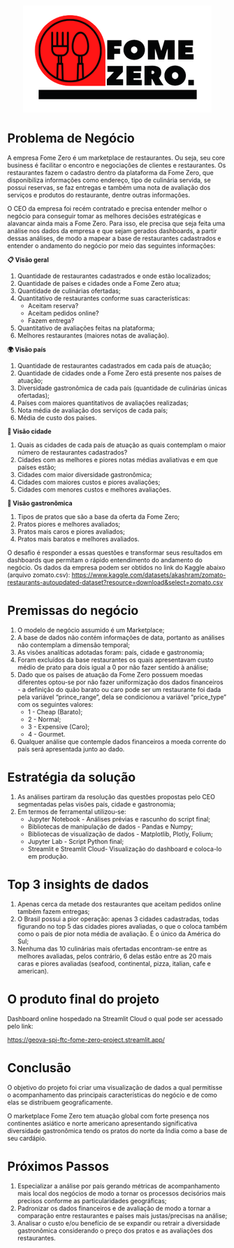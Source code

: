 <p align="center">
  <img src= logo.png alt="Sublime's custom image"/>
</p>

# Problema de Negócio

A empresa Fome Zero é um marketplace de restaurantes. Ou seja, seu core business é facilitar o encontro e negociações de clientes e restaurantes. Os restaurantes fazem o cadastro dentro da plataforma da Fome Zero, que disponibiliza informações como endereço, tipo de culinária servida, se possui reservas, se faz entregas e também uma nota de avaliação dos serviços e produtos do restaurante, dentre outras informações.

O CEO da empresa foi recém contratado e precisa entender melhor o negócio para conseguir tomar as melhores decisões estratégicas e alavancar ainda mais a Fome Zero. Para isso, ele precisa que seja feita uma análise nos dados da empresa e que sejam gerados dashboards, a partir dessas análises, de modo a mapear a base de restaurantes cadastrados e entender o andamento do negócio por meio das seguintes informações:

**📋 Visão geral**

  1. Quantidade de restaurantes cadastrados e onde estão localizados; 
  2. Quantidade de países e cidades onde a Fome Zero atua;
  3. Quantidade de culinárias ofertadas;
  4. Quantitativo de restaurantes conforme suas características:
     * Aceitam reserva?
     * Aceitam pedidos online?
     * Fazem entrega?
  5. Quantitativo de avaliações feitas na plataforma;
  6. Melhores restaurantes (maiores notas de avaliação).
    
**🌍 Visão país**

 1. Quantidade de restaurantes cadastrados em cada país de atuação;
 2. Quantidade de cidades onde a Fome Zero está presente nos países de atuação;
 3. Diversidade gastronômica de cada país (quantidade de culinárias únicas ofertadas);
 4. Países com maiores quantitativos de avaliações realizadas;
 5. Nota média de avaliação dos serviços de cada país;
 6. Média de custo dos países.
    
**🏨 Visão cidade**

 1. Quais as cidades de cada país de atuação as quais contemplam o maior número de restaurantes cadastrados?
 2. Cidades com as melhores e piores notas médias avaliativas e em que países estão;
 3. Cidades com maior diversidade gastronômica;
 4. Cidades com maiores custos e piores avaliações;
 5. Cidades com menores custos e melhores avaliações.
    
**🍴 Visão gastronômica**
 1. Tipos de pratos que são a base da oferta da Fome Zero;
 2. Pratos piores e melhores avaliados;
 3. Pratos mais caros e piores avaliados;
 4. Pratos mais baratos e melhores avaliados.

O desafio é responder a essas questões e transformar seus resultados em dashboards que permitam o rápido entendimento do andamento do negócio. Os dados da empresa podem ser obtidos no link do Kaggle abaixo (arquivo zomato.csv):
https://www.kaggle.com/datasets/akashram/zomato-restaurants-autoupdated-dataset?resource=download&select=zomato.csv

# Premissas do negócio

1. O modelo de negócio assumido é um Marketplace;
2. A base de dados não contém informações de data, portanto as análises não contemplam a dimensão temporal;
3. As visões analíticas adotadas foram: país, cidade e gastronomia; 
4. Foram excluídos da base restaurantes os quais apresentavam custo médio de prato para dois igual a 0 por não fazer sentido à análise;
5. Dado que os países de atuação da Fome Zero possuem moedas diferentes optou-se por não fazer uniformização dos dados financeiros - a definição do quão barato ou caro pode ser um restaurante foi dada pela variável “prince_range”, dela se condicionou a variável “price_type” com os seguintes valores:
    * 1 - Cheap (Barato);
    * 2 - Normal;
    * 3 - Expensive (Caro);
    * 4 - Gourmet.
6. Qualquer análise que contemple dados financeiros a moeda corrente do país será apresentada junto ao dado.

# Estratégia da solução

1. As análises partiram da resolução das questões propostas pelo CEO segmentadas pelas visões país, cidade e gastronomia;
2. Em termos de ferramental utilizou-se:
    * Jupyter Notebook - Análises prévias e rascunho do script final;
    * Bibliotecas de manipulação de dados - Pandas e Numpy;
    * Bibliotecas de visualização de dados - Matplotlib, Plotly, Folium;
    * Jupyter Lab - Script Python final;
    * Streamlit e Streamlit Cloud- Visualização do dashboard e coloca-lo em produção.

# Top 3 insights de dados

1. Apenas cerca da metade dos restaurantes que aceitam pedidos online também fazem entregas;
2. O Brasil possui a pior operação: apenas 3 cidades cadastradas, todas figurando no top 5 das cidades piores avaliadas, o que o coloca também como o país de pior nota média de avaliação. É o único da América do Sul;
3. Nenhuma das 10 culinárias mais ofertadas encontram-se entre as melhores avaliadas, pelos contrário, 6 delas estão entre as 20 mais caras e piores avaliadas (seafood, continental, pizza, italian, cafe e american).

# O produto final do projeto

Dashboard online hospedado na Streamlit Cloud o qual pode ser acessado pelo link:

https://geova-spj-ftc-fome-zero-project.streamlit.app/

# Conclusão

O objetivo do projeto foi criar uma visualização de dados a qual permitisse o acompanhamento das principais características do negócio e de como elas se distribuem geograficamente.

O marketplace Fome Zero tem atuação global com forte presença nos continentes asiático e norte americano apresentando significativa diversidade gastronômica tendo os pratos do norte da Índia como a base de seu cardápio. 

# Próximos Passos

1. Especializar a análise por país gerando métricas de acompanhamento mais local dos negócios de modo a tornar os processos decisórios mais precisos conforme as particularidades geográficas;
2. Padronizar os dados financeiros e de avaliação de modo a tornar a comparação entre restaurantes e países mais justas/precisas na análise;
3. Analisar o custo e/ou benefício de se expandir ou retrair a diversidade gastronômica considerando o preço dos pratos e as avaliações dos restaurantes.
